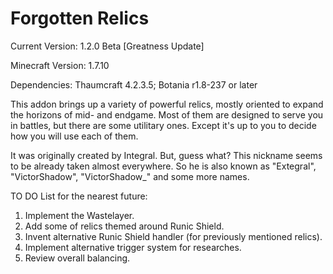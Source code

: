 # Forgotten Relics
Current Version: 1.2.0 Beta [Greatness Update]

Minecraft Version: 1.7.10

Dependencies: Thaumcraft 4.2.3.5; Botania r1.8-237 or later

This addon brings up a variety of powerful relics, mostly oriented to expand the horizons of mid- and endgame. Most of them are designed to serve you in battles, but there are some utilitary ones. Except it's up to you to decide how you will use each of them.

It was originally created by Integral. But, guess what? This nickname seems to be already taken almost everywhere. So he is also known as "Extegral", "VictorShadow", "VictorShadow_" and some more names.

TO DO List for the nearest future:
1. Implement the Wastelayer.
2. Add some of relics themed around Runic Shield.
3. Invent alternative Runic Shield handler (for previously mentioned relics).
4. Implement alternative trigger system for researches.
5. Review overall balancing.
